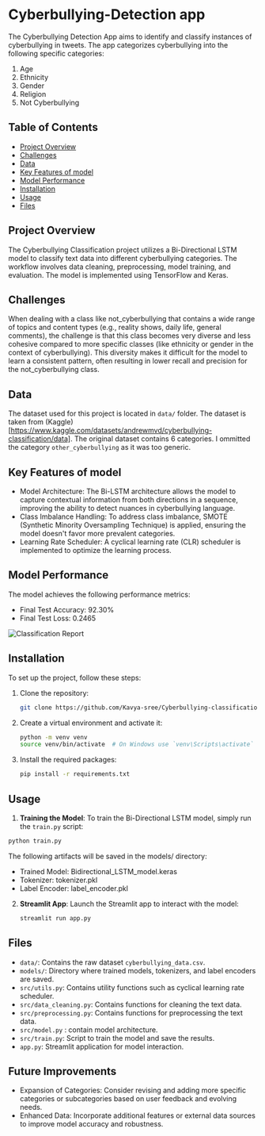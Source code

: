 # Cyberbullying-Detection app

The Cyberbullying Detection App aims to identify and classify instances of cyberbullying in tweets. The app categorizes cyberbullying into the following specific categories:
1. Age
2. Ethnicity
3. Gender
4. Religion
5. Not Cyberbullying

## Table of Contents
- [Project Overview](#project-overview)
- [Challenges](#challenges)
- [Data](#data)
- [Key Features of model](#key-features-of-model)
- [Model Performance](#model-Performance)
- [Installation](#installation)
- [Usage](#usage)
- [Files](#files)

## Project Overview

The Cyberbullying Classification project utilizes a Bi-Directional LSTM model to classify text data into different cyberbullying categories. The workflow involves data cleaning, preprocessing, model training, and evaluation. The model is implemented using TensorFlow and Keras.

## Challenges

When dealing with a class like not_cyberbullying that contains a wide range of topics and content types (e.g., reality shows, daily life, general comments), the challenge is that this class becomes very diverse and less cohesive compared to more specific classes (like ethnicity or gender in the context of cyberbullying). This diversity makes it difficult for the model to learn a consistent pattern, often resulting in lower recall and precision for the not_cyberbullying class.

## Data

The dataset used for this project is located in `data/` folder. The dataset is taken from (Kaggle)[https://www.kaggle.com/datasets/andrewmvd/cyberbullying-classification/data].
The original dataset contains 6 categories. I ommitted the category `other_cyberbullying` as it was too generic.

## Key Features of model

- Model Architecture: The Bi-LSTM architecture allows the model to capture contextual information from both directions in a sequence, improving the ability to detect nuances in cyberbullying language.
- Class Imbalance Handling: To address class imbalance, SMOTE (Synthetic Minority Oversampling Technique) is applied, ensuring the model doesn't favor more prevalent categories.
- Learning Rate Scheduler: A cyclical learning rate (CLR) scheduler is implemented to optimize the learning process.

## Model Performance

The model achieves the following performance metrics:

- Final Test Accuracy: 92.30%
- Final Test Loss: 0.2465

![Classification Report](images/classification_report.png)


## Installation

To set up the project, follow these steps:

1. Clone the repository:

    ```bash
    git clone https://github.com/Kavya-sree/Cyberbullying-classification.git
    ```

2. Create a virtual environment and activate it:

    ```bash
    python -m venv venv
    source venv/bin/activate  # On Windows use `venv\Scripts\activate`
    ```

4. Install the required packages:

    ```bash
    pip install -r requirements.txt
    ```

## Usage

1. **Training the Model**: To train the Bi-Directional LSTM model, simply run the `train.py` script:

```bash
python train.py
```
The following artifacts will be saved in the models/ directory:

- Trained Model: Bidirectional_LSTM_model.keras
- Tokenizer: tokenizer.pkl
- Label Encoder: label_encoder.pkl

2. **Streamlit App**: Launch the Streamlit app to interact with the model:

    ```bash
    streamlit run app.py
    ```

## Files

- `data/`: Contains the raw dataset `cyberbullying_data.csv`.
- `models/`: Directory where trained models, tokenizers, and label encoders are saved.
- `src/utils.py`: Contains utility functions such as cyclical learning rate scheduler.
- `src/data_cleaning.py`: Contains functions for cleaning the text data.
- `src/preprocessing.py`: Contains functions for preprocessing the text data.
- `src/model.py` : contain model architecture.
- `src/train.py`: Script to train the model and save the results.
- `app.py`: Streamlit application for model interaction.


## Future Improvements
* Expansion of Categories: Consider revising and adding more specific categories or subcategories based on user feedback and evolving needs.
* Enhanced Data: Incorporate additional features or external data sources to improve model accuracy and robustness.

